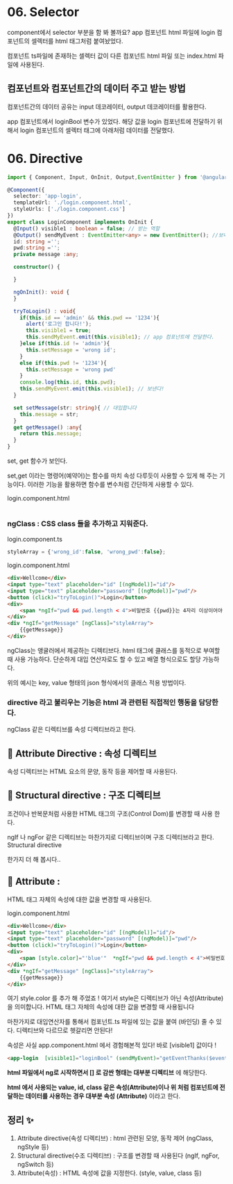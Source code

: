 # 06. Selector 

component에서 selector 부분을 함 봐 볼까요? 
app 컴포넌트 html 파일에 login 컴포넌트의 셀렉터를 html 태그처럼 붙여놨었다.

컴포넌트 ts파일에 존재하는 셀렉터 값이 다른 컴포넌트 html 파일 또는 index.html 파일에 사용된다. 


## 컴포넌트와 컴포넌트간의 데이터 주고 받는 방법
컴포넌트간의 데이터 공유는 input 데코레이터, output 데코레이터를 활용한다. 

app 컴포넌트에서 loginBool 변수가 있었다. 
해당 값을 login 컴포넌트에 전달하기 위해서 login 컴포넌트의 셀렉터 태그에 아래처럼 데이터를 전달했다.
  


# 06. Directive
```typescript
import { Component, Input, OnInit, Output,EventEmitter } from '@angular/core';

@Component({
  selector: 'app-login',
  templateUrl: './login.component.html',
  styleUrls: ['./login.component.css']
})
export class LoginComponent implements OnInit {
  @Input() visible1 : boolean = false; // 받는 역할
  @Output() sendMyEvent : EventEmitter<any> = new EventEmitter(); //보내는 역할
  id: string ='';
  pwd:string ='';
  private message :any;

  constructor() { 

  }

  ngOnInit(): void {
  }

  tryToLogin() : void{
    if(this.id == 'admin' && this.pwd == '1234'){
      alert('로그인 합니다!');
      this.visible1 = true;
      this.sendMyEvent.emit(this.visible1); // app 컴포넌트에 전달한다. 
    }else if(this.id != 'admin'){
      this.setMessage = 'wrong id';
    }
    else if(this.pwd != '1234'){
      this.setMessage = 'wrong pwd'
    }
    console.log(this.id, this.pwd);
    this.sendMyEvent.emit(this.visible1); // 보낸다! 
  }

  set setMessage(str: string){ // 대입합니다
    this.message = str;
  }
  get getMessage() :any{
    return this.message;
  }
}

```
set, get 함수가 보인다. 

set,get 이라는 명령어(예약어)는 함수를 마치 속성 다루듯이 사용할 수 있게 해 주는 기능이다.
이러한 기능을 활용하면 함수를 변수처럼 간단하게 사용할 수 있다. 

login.component.html
```html

```

### ngClass : CSS class 들을 추가하고 지워준다. 

login.component.ts
```typescript
styleArray = {'wrong_id':false, 'wrong_pwd':false};
```

login.component.html
```html
<div>Wellcome</div>
<input type="text" placeholder="id" [(ngModel)]="id"/>
<input type="text" placeholder="password" [(ngModel)]="pwd"/>
<button (click)="tryToLogin()">Login</button>
<div>
    <span *ngIf="pwd && pwd.length < 4">비밀번호 {{pwd}}는 4자리 이상이어야 합니다. </span>
</div>
<div *ngIf="getMessage" [ngClass]="styleArray">
    {{getMessage}}
</div>
```

ngClass는 앵귤러에서 제공하는 디렉티브다. 
html 태그에 클래스를 동적으로 부여할 때 사용 가능하다.
단순하게 대입 연산자로도 할 수 있고 배열 형식으로도 할당 가능하다.

위의 예시는 key, value 형태의 json 형식에서의 클래스 적용 방법이다. 

### directive 라고 불리우는 기능은 html 과 관련된 직접적인 행동을 담당한다. 

ngClass 같은 디렉티브를 속성 디렉티브라고 한다. 
## 🎄 Attribute Directive : 속성 디렉티브 
속성 디렉티브는 HTML 요소의 문양, 동작 등을 제어할 때 사용된다.

## 💍 Structural directive : 구조 디렉티브 
조건이나 반복문처럼 사용한 HTML 태그의 구조(Control Dom)를 변경할 때 사용 한다. 

ngIf 나 ngFor 같은 디렉티브는 마찬가지로 디렉티브이며 구조 디렉티브라고 한다. 
Structural directive

한가지 더 해 봅시다..

## 🧸 Attribute : 
HTML 태그 자체의 속성에 대한 값을 변경할 때 사용된다.

login.component.html
```html
<div>Wellcome</div>
<input type="text" placeholder="id" [(ngModel)]="id"/>
<input type="text" placeholder="password" [(ngModel)]="pwd"/>
<button (click)="tryToLogin()">Login</button>
<div>
    <span [style.color]="'blue'"  *ngIf="pwd && pwd.length < 4">비밀번호 {{pwd}}는 4자리 이상이어야 합니다. </span>
</div>
<div *ngIf="getMessage" [ngClass]="styleArray">
    {{getMessage}}
</div>
```

여기 style.color 를 추가 해 주었죠 !
여기서 style은 디렉티브가 아닌 속성(Attribute)을 의미합니다.
HTML 태그 자체의 속성에 대한 값을 변경할 때 사용됩니다

마찬가지로 대입연산자를 통해서 컴포넌트.ts 파일에 있는 값을 붙여 (바인딩) 줄 수 있다. 
디렉티브와 다르므로 헷갈리면 안된다!

속성은 사실 app.component.html 에서 경험해본적 있다!
바로 [visible1] 값이다 !

```html
<app-login  [visible1]="loginBool" (sendMyEvent)="getEventThanks($event)"></app-login>
```

**html 파일에서 ng로 시작하면서 [] 로 감싼 형태는 대부분 디렉티브** 에 해당한다.

**html 에서 사용되는 value, id, class 같은 속성(Attribute)이나 위 처럼 컴포넌트에 전달하는 데이터를 사용하는 경우 대부분 속성 (Attribute)** 이라고 한다.


## 정리 ✨
1. Attribute directive(속성 디렉티브) : html 관련된 모양, 동작 제어 (ngClass, ngStyle 등)
2. Structural directive(수조 디렉티브) : 구조를 변경할 때 사용된다 (ngIf, ngFor, ngSwitch 등)
3. Attribute(속성) : HTML 속성에 값을 지정한다. (style, value, class 등)

